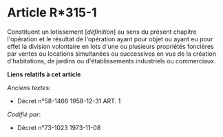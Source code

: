 # Article R*315-1

Constituent un lotissement [*définition*] au sens du présent chapitre l'opération et le résultat de l'opération ayant pour
objet ou ayant eu pour effet la division volontaire en lots d'une ou plusieurs propriétés foncières par ventes ou locations
simultanées ou successives en vue de la création d'habitations, de jardins ou d'établissements industriels ou commerciaux.

**Liens relatifs à cet article**

_Anciens textes_:

  - Décret n°58-1466 1958-12-31 ART. 1

_Codifié par_:

  - Décret n°73-1023 1973-11-08
